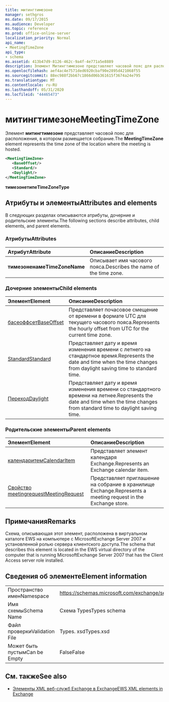 ```yaml
---
title: митингтимезоне
manager: sethgros
ms.date: 09/17/2015
ms.audience: Developer
ms.topic: reference
ms.prod: office-online-server
localization_priority: Normal
api_name:
- MeetingTimeZone
api_type:
- schema
ms.assetid: 413b47d9-8126-462c-9a4f-4e771a5e8889
description: Элемент Митингтимезоне представляет часовой пояс для расположения, в котором размещается собрание.
ms.openlocfilehash: aef4ac4e7571ded6920cbaf90e2895d421068f55
ms.sourcegitcommit: 88ec988f2bb67c1866d06b361615f3674a24e795
ms.translationtype: MT
ms.contentlocale: ru-RU
ms.lasthandoff: 05/31/2020
ms.locfileid: "44465473"
---
```

# <a name="meetingtimezone"></a><span data-ttu-id="fec36-103">митингтимезоне</span><span class="sxs-lookup"><span data-stu-id="fec36-103">MeetingTimeZone</span></span>

<span data-ttu-id="fec36-104">Элемент **митингтимезоне** представляет часовой пояс для расположения, в котором размещается собрание.</span><span class="sxs-lookup"><span data-stu-id="fec36-104">The **MeetingTimeZone** element represents the time zone of the location where the meeting is hosted.</span></span> 
  
```xml
<MeetingTimeZone>
   <BaseOffset/>
   <Standard/>
   <Daylight/>
</MeetingTimeZone>
```

 <span data-ttu-id="fec36-105">**тимезонетипе**</span><span class="sxs-lookup"><span data-stu-id="fec36-105">**TimeZoneType**</span></span>
## <a name="attributes-and-elements"></a><span data-ttu-id="fec36-106">Атрибуты и элементы</span><span class="sxs-lookup"><span data-stu-id="fec36-106">Attributes and elements</span></span>

<span data-ttu-id="fec36-107">В следующих разделах описываются атрибуты, дочерние и родительские элементы.</span><span class="sxs-lookup"><span data-stu-id="fec36-107">The following sections describe attributes, child elements, and parent elements.</span></span>
  
### <a name="attributes"></a><span data-ttu-id="fec36-108">Атрибуты</span><span class="sxs-lookup"><span data-stu-id="fec36-108">Attributes</span></span>

|<span data-ttu-id="fec36-109">**Атрибут**</span><span class="sxs-lookup"><span data-stu-id="fec36-109">**Attribute**</span></span>|<span data-ttu-id="fec36-110">**Описание**</span><span class="sxs-lookup"><span data-stu-id="fec36-110">**Description**</span></span>|
|:-----|:-----|
|<span data-ttu-id="fec36-111">**тимезоненаме**</span><span class="sxs-lookup"><span data-stu-id="fec36-111">**TimeZoneName**</span></span> <br/> |<span data-ttu-id="fec36-112">Описывает имя часового пояса.</span><span class="sxs-lookup"><span data-stu-id="fec36-112">Describes the name of the time zone.</span></span>  <br/> |
   
### <a name="child-elements"></a><span data-ttu-id="fec36-113">Дочерние элементы</span><span class="sxs-lookup"><span data-stu-id="fec36-113">Child elements</span></span>

|<span data-ttu-id="fec36-114">**Элемент**</span><span class="sxs-lookup"><span data-stu-id="fec36-114">**Element**</span></span>|<span data-ttu-id="fec36-115">**Описание**</span><span class="sxs-lookup"><span data-stu-id="fec36-115">**Description**</span></span>|
|:-----|:-----|
|[<span data-ttu-id="fec36-116">басеоффсет</span><span class="sxs-lookup"><span data-stu-id="fec36-116">BaseOffset</span></span>](baseoffset.md) <br/> |<span data-ttu-id="fec36-117">Представляет почасовое смещение от времени в формате UTC для текущего часового пояса.</span><span class="sxs-lookup"><span data-stu-id="fec36-117">Represents the hourly offset from UTC for the current time zone.</span></span>  <br/> |
|[<span data-ttu-id="fec36-118">Standard</span><span class="sxs-lookup"><span data-stu-id="fec36-118">Standard</span></span>](standard.md) <br/> |<span data-ttu-id="fec36-119">Представляет дату и время изменения времени с летнего на стандартное время.</span><span class="sxs-lookup"><span data-stu-id="fec36-119">Represents the date and time when the time changes from daylight saving time to standard time.</span></span>  <br/> |
|[<span data-ttu-id="fec36-120">Переход</span><span class="sxs-lookup"><span data-stu-id="fec36-120">Daylight</span></span>](daylight.md) <br/> |<span data-ttu-id="fec36-121">Представляет дату и время изменения времени со стандартного времени на летнее.</span><span class="sxs-lookup"><span data-stu-id="fec36-121">Represents the date and time when the time changes from standard time to daylight saving time.</span></span>  <br/> |
   
### <a name="parent-elements"></a><span data-ttu-id="fec36-122">Родительские элементы</span><span class="sxs-lookup"><span data-stu-id="fec36-122">Parent elements</span></span>

|<span data-ttu-id="fec36-123">**Элемент**</span><span class="sxs-lookup"><span data-stu-id="fec36-123">**Element**</span></span>|<span data-ttu-id="fec36-124">**Описание**</span><span class="sxs-lookup"><span data-stu-id="fec36-124">**Description**</span></span>|
|:-----|:-----|
|[<span data-ttu-id="fec36-125">календаритем</span><span class="sxs-lookup"><span data-stu-id="fec36-125">CalendarItem</span></span>](calendaritem.md) <br/> |<span data-ttu-id="fec36-126">Представляет элемент календаря Exchange.</span><span class="sxs-lookup"><span data-stu-id="fec36-126">Represents an Exchange calendar item.</span></span>  <br/> |
|[<span data-ttu-id="fec36-127">Свойство meetingrequest</span><span class="sxs-lookup"><span data-stu-id="fec36-127">MeetingRequest</span></span>](meetingrequest.md) <br/> |<span data-ttu-id="fec36-128">Представляет приглашение на собрание в хранилище Exchange.</span><span class="sxs-lookup"><span data-stu-id="fec36-128">Represents a meeting request in the Exchange store.</span></span>  <br/> |
   
## <a name="remarks"></a><span data-ttu-id="fec36-129">Примечания</span><span class="sxs-lookup"><span data-stu-id="fec36-129">Remarks</span></span>

<span data-ttu-id="fec36-130">Схема, описывающая этот элемент, расположена в виртуальном каталоге EWS на компьютере с MicrosoftExchange Server 2007 и установленной ролью сервера клиентского доступа.</span><span class="sxs-lookup"><span data-stu-id="fec36-130">The schema that describes this element is located in the EWS virtual directory of the computer that is running MicrosoftExchange Server 2007 that has the Client Access server role installed.</span></span>
  
## <a name="element-information"></a><span data-ttu-id="fec36-131">Сведения об элементе</span><span class="sxs-lookup"><span data-stu-id="fec36-131">Element information</span></span>

|||
|:-----|:-----|
|<span data-ttu-id="fec36-132">Пространство имен</span><span class="sxs-lookup"><span data-stu-id="fec36-132">Namespace</span></span>  <br/> |https://schemas.microsoft.com/exchange/services/2006/types  <br/> |
|<span data-ttu-id="fec36-133">Имя схемы</span><span class="sxs-lookup"><span data-stu-id="fec36-133">Schema Name</span></span>  <br/> |<span data-ttu-id="fec36-134">Схема Types</span><span class="sxs-lookup"><span data-stu-id="fec36-134">Types schema</span></span>  <br/> |
|<span data-ttu-id="fec36-135">Файл проверки</span><span class="sxs-lookup"><span data-stu-id="fec36-135">Validation File</span></span>  <br/> |<span data-ttu-id="fec36-136">Types. xsd</span><span class="sxs-lookup"><span data-stu-id="fec36-136">Types.xsd</span></span>  <br/> |
|<span data-ttu-id="fec36-137">Может быть пустым</span><span class="sxs-lookup"><span data-stu-id="fec36-137">Can be Empty</span></span>  <br/> |<span data-ttu-id="fec36-138">False</span><span class="sxs-lookup"><span data-stu-id="fec36-138">False</span></span>  <br/> |
   
## <a name="see-also"></a><span data-ttu-id="fec36-139">См. также</span><span class="sxs-lookup"><span data-stu-id="fec36-139">See also</span></span>



- [<span data-ttu-id="fec36-140">Элементы XML веб-служб Exchange в Exchange</span><span class="sxs-lookup"><span data-stu-id="fec36-140">EWS XML elements in Exchange</span></span>](ews-xml-elements-in-exchange.md)

